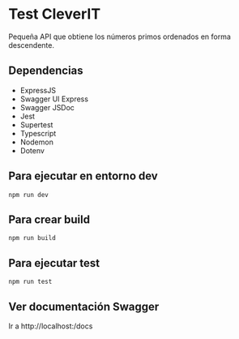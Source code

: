 # Test CleverIT
Pequeña API que obtiene los números primos ordenados en forma descendente.
## Dependencias
- ExpressJS
- Swagger UI Express
- Swagger JSDoc
- Jest
- Supertest
- Typescript
- Nodemon
- Dotenv

## Para ejecutar en entorno dev
``npm run dev``

## Para crear build
``npm run build``

## Para ejecutar test
``npm run test``

## Ver documentación Swagger
Ir a http://localhost:<puerto>/docs